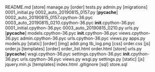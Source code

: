 README.md
[store]
    manage.py
    [order]
        tests.py
        admin.py
        [migrations]
            0001_initial.py
            0002_auto_20190815_0157.py
            [__pycache__]
                0002_auto_20190815_0157.cpython-36.pyc
                0003_auto_20190815_0210.cpython-36.pyc
                __init__.cpython-36.pyc
                0001_initial.cpython-36.pyc
            0003_auto_20190815_0210.py
        urls.py
        [__pycache__]
            models.cpython-36.pyc
            __init__.cpython-36.pyc
            views.cpython-36.pyc
            admin.cpython-36.pyc
            urls.cpython-36.pyc
        views.py
        apps.py
        models.py
        [static]
            [order]
                [img]
                    addr.png
                    tb_log.png
                [css]
                    order.css
                [js]
                    order.js
        [templates]
            [order]
                order_list.html
                order.html
    [store]
        urls.py
        [__pycache__]
            wsgi.cpython-36.pyc
            settings.cpython-36.pyc
            __init__.cpython-36.pyc
            urls.cpython-36.pyc
        views.py
        wsgi.py
        settings.py
    [static]
        [js]
            jquery.min.js
    [templates]
        index.html
.gitignore
[sql]
    store.sql
